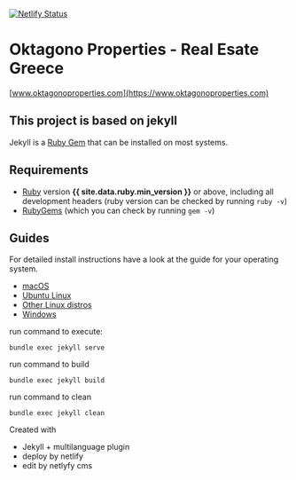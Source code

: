 [![Netlify Status](https://api.netlify.com/api/v1/badges/1f5d4df7-3c7c-433d-a671-ea7471a1547c/deploy-status)](https://app.netlify.com/sites/dazzling-chandrasekhar-d13ad9/deploys)

# Oktagono Properties - Real Esate Greece
[www.oktagonoproperties.com](https://www.oktagonoproperties.com)



## This project is based on jekyll

Jekyll is a [Ruby Gem](/docs/ruby-101/#gems) that can be installed on most systems.

## Requirements

* [Ruby](https://www.ruby-lang.org/en/downloads/) version **{{ site.data.ruby.min_version }}** or above, including all development headers (ruby version can be checked by running `ruby -v`)
* [RubyGems](https://rubygems.org/pages/download) (which you can check by running `gem -v`)

## Guides

For detailed install instructions have a look at the guide for your operating system.

* [macOS](/docs/installation/macos/)
* [Ubuntu Linux](/docs/installation/ubuntu/)
* [Other Linux distros](/docs/installation/other-linux)
* [Windows](/docs/installation/windows/)


run command to execute:
```
bundle exec jekyll serve
```



run command to build
```
bundle exec jekyll build
```

run command to clean
```
bundle exec jekyll clean 
```

Created with 
- Jekyll + multilanguage plugin 
- deploy by netlify 
- edit by netlyfy cms

